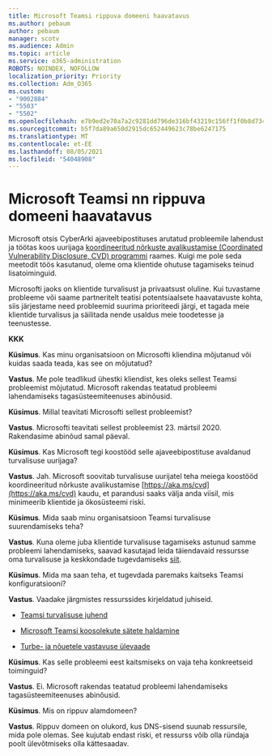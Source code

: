 ```yaml
---
title: Microsoft Teamsi rippuva domeeni haavatavus
ms.author: pebaum
author: pebaum
manager: scotv
ms.audience: Admin
ms.topic: article
ms.service: o365-administration
ROBOTS: NOINDEX, NOFOLLOW
localization_priority: Priority
ms.collection: Adm_O365
ms.custom:
- "9002884"
- "5503"
- "5502"
ms.openlocfilehash: e7b9ed2e70a7a2c9281dd796de316bf43219c156ff1f0b8d734b428a482af4d6
ms.sourcegitcommit: b5f7da89a650d2915dc652449623c78be6247175
ms.translationtype: MT
ms.contentlocale: et-EE
ms.lasthandoff: 08/05/2021
ms.locfileid: "54048908"
---
```

# <a name="microsoft-teams-dangling-domain-vulnerability"></a>Microsoft Teamsi nn rippuva domeeni haavatavus

Microsoft otsis CyberArki ajaveebipostituses arutatud probleemile lahendust ja töötas koos uurijaga [koordineeritud nõrkuste avalikustamise (Coordinated Vulnerability Disclosure, CVD) programmi](https://aka.ms/cvd) raames. Kuigi me pole seda meetodit töös kasutanud, oleme oma klientide ohutuse tagamiseks teinud lisatoiminguid.

Microsofti jaoks on klientide turvalisust ja privaatsust oluline. Kui tuvastame probleeme või saame partneritelt teatisi potentsiaalsete haavatavuste kohta, siis järjestame need probleemid suurima prioriteedi järgi, et tagada meie klientide turvalisus ja säilitada nende usaldus meie toodetesse ja teenustesse.

**KKK**

**Küsimus**. Kas minu organisatsioon on Microsofti kliendina mõjutanud või kuidas saada teada, kas see on mõjutatud?

**Vastus**. Me pole teadlikud ühestki kliendist, kes oleks sellest Teamsi probleemist mõjutatud. Microsoft rakendas teatatud probleemi lahendamiseks tagasüsteemiteenuses abinõusid.

**Küsimus**. Millal teavitati Microsofti sellest probleemist?

**Vastus**. Microsofti teavitati sellest probleemist 23. märtsil 2020. Rakendasime abinõud samal päeval.

**Küsimus**. Kas Microsoft tegi koostööd selle ajaveebipostituse avaldanud turvalisuse uurijaga?

**Vastus**. Jah. Microsoft soovitab turvalisuse uurijatel teha meiega koostööd koordineeritud nõrkuste avalikustamise [https://aka.ms/cvd](https://aka.ms/cvd) kaudu, et parandusi saaks välja anda viisil, mis minimeerib klientide ja ökosüsteemi riski.  

**Küsimus**. Mida saab minu organisatsioon Teamsi turvalisuse suurendamiseks teha?  

**Vastus**. Kuna oleme juba klientide turvalisuse tagamiseks astunud samme probleemi lahendamiseks, saavad kasutajad leida täiendavaid ressursse oma turvalisuse ja keskkondade tugevdamiseks [siit](https://www.microsoft.com/microsoft-365/blog/2020/04/06/it-professionals-privacy-security-microsoft-teams/).  

**Küsimus**. Mida ma saan teha, et tugevdada paremaks kaitseks Teamsi konfiguratsiooni?

**Vastus**. Vaadake järgmistes ressurssides kirjeldatud juhiseid. 

- [Teamsi turvalisuse juhend](https://docs.microsoft.com/microsoftteams/teams-security-guide)

- [Microsoft Teamsi koosolekute sätete haldamine](https://docs.microsoft.com/microsoftteams/meeting-settings-in-teams)

- [Turbe- ja nõuetele vastavuse ülevaade](https://docs.microsoft.com/microsoftteams/security-compliance-overview)

**Küsimus**. Kas selle probleemi eest kaitsmiseks on vaja teha konkreetseid toiminguid?

**Vastus**. Ei. Microsoft rakendas teatatud probleemi lahendamiseks tagasüsteemiteenuses abinõusid.

**Küsimus**. Mis on rippuv alamdomeen?

**Vastus**. Rippuv domeen on olukord, kus DNS-sisend suunab ressursile, mida pole olemas.  See kujutab endast riski, et ressurss võib olla ründaja poolt ülevõtmiseks olla kättesaadav.
